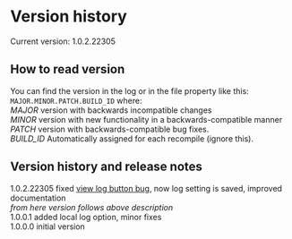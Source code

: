 # Version history
Current version: 1.0.2.22305  
## How to read version
You can find the version in the log or in the file property like this: `MAJOR.MINOR.PATCH.BUILD_ID`
where:  
*MAJOR* version with backwards incompatible changes  
*MINOR* version with new functionality in a backwards-compatible manner  
*PATCH* version with backwards-compatible bug fixes.  
*BUILD\_ID*  Automatically assigned for each recompile (ignore this).  

## Version history and release notes  
1.0.2.22305 fixed [view log button bug](https://github.com/Nesos-ita/DynamicDnsUpdater/issues/1), now log setting is saved, improved documentation  
*from here version follows above description*  
1.0.0.1 added local log option, minor fixes  
1.0.0.0 initial version  
